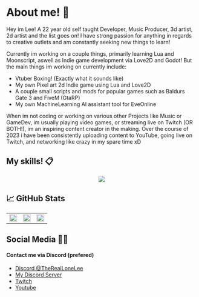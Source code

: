 # About me! 🖤

Hey im Lee! A 22 year old self taught Developer, Music Producer, 3d artist, 2d artist and the list goes on! I have strong passion for anything in regards to creative outlets and am constantly seeking new things to learn!

Currently im working on a couple things, primarily learning Lua and Moonscript, aswell as Indie game development via Love2D and Godot! But the main things im working on currently include:

- Vtuber Boxing! (Exactly what it sounds like)
- My own Pixel art 2d Indie game using Lua and Love2D
- A couple small scripts and mods for popular games such as Baldurs Gate 3 and FiveM (GtaRP)
- My own MachineLearning AI assistant tool for EveOnline

When im not coding or working on various other Projects like Music or GameDev, im usually playing video games, or streaming live on Twitch (OR BOTH!), im an inspiring content creator in the making. Over the course of 2023 i have been consistently uploading content to YouTube, going live on Twitch, and networking like crazy in my spare time xD 

## My skills! 📋
<p align = center>
  <a href="https://skillicons.dev">
  <img src="https://skillicons.dev/icons?i=lua,html,css,js,astro,cs,aws,cloudflare,firebase,py,flask,gcp,github,godot,unity,unreal,vscode,nodejs,tensorflow,ableton,discord,sqlite,pr,ps,linux,bots,blender,azure&perline=7" />
  </a>
</p>

## &#x1f4c8; GitHub Stats

<table>
  <tr>
    <td><img src="http://github-profile-summary-cards.vercel.app/api/cards/repos-per-language?username=thereallonelee&theme=2077"  display=block width=100%></td>
    <td><img src="http://github-profile-summary-cards.vercel.app/api/cards/stats?username=thereallonelee&theme=2077"  display=block width=100%></td>
    <td><img src="http://github-profile-summary-cards.vercel.app/api/cards/most-commit-language?username=TheRealLoneLee&theme=2077"  display=block width=100%></td>
  </tr>
</table>


## Social Media 🧑‍💻
#### Contact me via Discord (prefered)
- [Discord @TheRealLoneLee](discordapp.com/users/434500063989989376)
- [My Discord Server](https://discord.gg/qea7NTugyr)
- [Twitch](https://www.twitch.tv/thareallonelee)
- [Youtube](https://www.youtube.com/c/TheRealLonelee)

